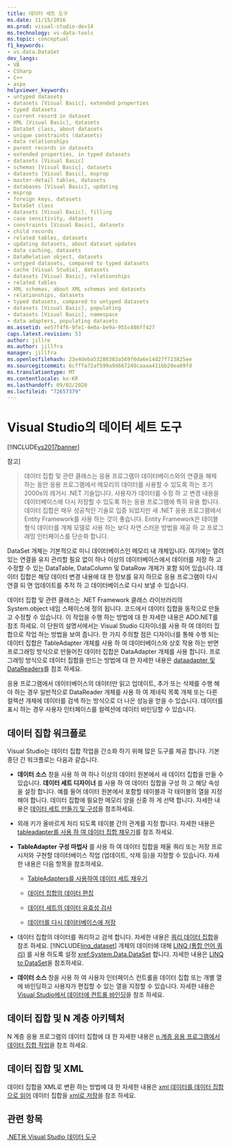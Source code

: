 ```yaml
---
title: 데이터 세트 도구
ms.date: 11/15/2016
ms.prod: visual-studio-dev14
ms.technology: vs-data-tools
ms.topic: conceptual
f1_keywords:
- vs.data.DataSet
dev_langs:
- VB
- CSharp
- C++
- aspx
helpviewer_keywords:
- untyped datasets
- datasets [Visual Basic], extended properties
- typed datasets
- current record in dataset
- XML [Visual Basic], datasets
- DataSet class, about datasets
- unique constraints (datasets)
- data relationships
- parent records in datasets
- extended properties, in typed datasets
- datasets [Visual Basic]
- schemas [Visual Basic], datasets
- datasets [Visual Basic], msprop
- master-detail tables, datasets
- databases [Visual Basic], updating
- msprop
- foreign keys, datasets
- DataSet class
- datasets [Visual Basic], filling
- case sensitivity, datasets
- constraints [Visual Basic], datasets
- child records
- related tables, datasets
- updating datasets, about dataset updates
- data caching, datasets
- DataRelation object, datasets
- untyped datasets, compared to typed datasets
- cache [Visual Studio], datasets
- datasets [Visual Basic], relationships
- related tables
- XML schemas, about XML schemas and datasets
- relationships, datasets
- typed datasets, compared to untyped datasets
- datasets [Visual Basic], populating
- datasets [Visual Basic], namespace
- data adapters, populating datasets
ms.assetid: ee57f4f6-9fe1-4e0a-be9a-955c486ff427
caps.latest.revision: 53
author: jillre
ms.author: jillfra
manager: jillfra
ms.openlocfilehash: 23e4deba53288383a569f6da6e14d27f723825ee
ms.sourcegitcommit: 6cfffa72af599a9d667249caaaa411bb28ea69fd
ms.translationtype: MT
ms.contentlocale: ko-KR
ms.lasthandoff: 09/02/2020
ms.locfileid: "72657379"
---
```

# <a name="dataset-tools-in-visual-studio"></a>Visual Studio의 데이터 세트 도구
[!INCLUDE[vs2017banner](../includes/vs2017banner.md)]

참고]
> 데이터 집합 및 관련 클래스는 응용 프로그램이 데이터베이스와의 연결을 해제 하는 동안 응용 프로그램에서 메모리의 데이터를 사용할 수 있도록 하는 초기 2000s의 레거시 .NET 기술입니다. 사용자가 데이터를 수정 하 고 변경 내용을 데이터베이스에 다시 저장할 수 있도록 하는 응용 프로그램에 특히 유용 합니다. 데이터 집합은 매우 성공적인 기술로 입증 되었지만 새 .NET 응용 프로그램에서 Entity Framework를 사용 하는 것이 좋습니다. Entity Framework은 테이블 형식 데이터를 개체 모델로 사용 하는 보다 자연 스러운 방법을 제공 하 고 프로그래밍 인터페이스를 단순화 합니다.

 DataSet 개체는 기본적으로 미니 데이터베이스인 메모리 내 개체입니다. 여기에는 열려 있는 연결을 유지 관리할 필요 없이 하나 이상의 데이터베이스에서 데이터를 저장 하 고 수정할 수 있는 DataTable, DataColumn 및 DataRow 개체가 포함 되어 있습니다. 데이터 집합은 해당 데이터 변경 내용에 대 한 정보를 유지 하므로 응용 프로그램이 다시 연결 되 면 업데이트를 추적 하 고 데이터베이스로 다시 보낼 수 있습니다.

 데이터 집합 및 관련 클래스는 .NET Framework 클래스 라이브러리의 System.object 네임 스페이스에 정의 됩니다. 코드에서 데이터 집합을 동적으로 만들고 수정할 수 있습니다. 이 작업을 수행 하는 방법에 대 한 자세한 내용은 ADO.NET를 참조 하세요. 이 단원의 설명서에서는 Visual Studio 디자이너를 사용 하 여 데이터 집합으로 작업 하는 방법을 보여 줍니다. 한 가지 주의할 점은 디자이너를 통해 수행 되는 데이터 집합은 TableAdapter 개체를 사용 하 여 데이터베이스와 상호 작용 하는 반면 프로그래밍 방식으로 만들어진 데이터 집합은 DataAdapter 개체를 사용 합니다. 프로그래밍 방식으로 데이터 집합을 만드는 방법에 대 한 자세한 내용은 [dataadapter 및 DataReaders](https://msdn.microsoft.com/library/cc952ca2-ec19-46ab-9189-15174b52cb74)를 참조 하세요.

 응용 프로그램에서 데이터베이스의 데이터만 읽고 업데이트, 추가 또는 삭제를 수행 해야 하는 경우 일반적으로 DataReader 개체를 사용 하 여 제네릭 목록 개체 또는 다른 컬렉션 개체에 데이터를 검색 하는 방식으로 더 나은 성능을 얻을 수 있습니다. 데이터를 표시 하는 경우 사용자 인터페이스를 컬렉션에 데이터 바인딩할 수 있습니다.

## <a name="dataset-workflow"></a>데이터 집합 워크플로
 Visual Studio는 데이터 집합 작업을 간소화 하기 위해 많은 도구를 제공 합니다. 기본 종단 간 워크플로는 다음과 같습니다.

- **데이터 소스** 창을 사용 하 여 하나 이상의 데이터 원본에서 새 데이터 집합을 만들 수 있습니다. **데이터 세트 디자이너** 를 사용 하 여 데이터 집합을 구성 하 고 해당 속성을 설정 합니다. 예를 들어 데이터 원본에서 포함할 테이블과 각 테이블의 열을 지정 해야 합니다. 데이터 집합에 필요한 메모리 양을 신중 하 게 선택 합니다. 자세한 내용은 [데이터 세트 만들기 및 구성](../data-tools/create-and-configure-datasets-in-visual-studio.md)을 참조하세요.

- 외래 키가 올바르게 처리 되도록 테이블 간의 관계를 지정 합니다. 자세한 내용은 [tableadapter를 사용 하 여 데이터 집합 채우기](../data-tools/fill-datasets-by-using-tableadapters.md)를 참조 하세요.

- **TableAdapter 구성 마법사** 를 사용 하 여 데이터 집합을 채울 쿼리 또는 저장 프로시저와 구현할 데이터베이스 작업 (업데이트, 삭제 등)을 지정할 수 있습니다. 자세한 내용은 다음 항목을 참조하세요.

  - [TableAdapters를 사용하여 데이터 세트 채우기](../data-tools/fill-datasets-by-using-tableadapters.md)

  - [데이터 집합의 데이터 편집](../data-tools/edit-data-in-datasets.md)

  - [데이터 세트의 데이터 유효성 검사](../data-tools/validate-data-in-datasets.md)

  - [데이터를 다시 데이터베이스에 저장](../data-tools/save-data-back-to-the-database.md)

- 데이터 집합의 데이터를 쿼리하고 검색 합니다. 자세한 내용은 [쿼리 데이터 집합](../data-tools/query-datasets.md)을 참조 하세요. [!INCLUDE[linq_dataset](../includes/linq-dataset-md.md)] 개체의 데이터에 대해 [LINQ (통합 언어 쿼리)](https://msdn.microsoft.com/library/a73c4aec-5d15-4e98-b962-1274021ea93d) 를 사용 하도록 설정 <xref:System.Data.DataSet> 합니다. 자세한 내용은 [LINQ to DataSet](https://msdn.microsoft.com/library/743e3755-3ecb-45a2-8d9b-9ed41f0dcf17)을 참조하세요.

- **데이터 소스** 창을 사용 하 여 사용자 인터페이스 컨트롤을 데이터 집합 또는 개별 열에 바인딩하고 사용자가 편집할 수 있는 열을 지정할 수 있습니다. 자세한 내용은 [Visual Studio에서 데이터에 컨트롤 바인딩](../data-tools/bind-controls-to-data-in-visual-studio.md)을 참조 하세요.

## <a name="datasets-and-n-tier-architecture"></a>데이터 집합 및 N 계층 아키텍처
 N 계층 응용 프로그램의 데이터 집합에 대 한 자세한 내용은 [n 계층 응용 프로그램에서 데이터 집합 작업](../data-tools/work-with-datasets-in-n-tier-applications.md)을 참조 하세요.

## <a name="datasets-and-xml"></a>데이터 집합 및 XML
 데이터 집합을 XML로 변환 하는 방법에 대 한 자세한 내용은 [xml 데이터를 데이터 집합으로 읽어](../data-tools/read-xml-data-into-a-dataset.md) 데이터 집합을 [xml로 저장](../data-tools/save-a-dataset-as-xml.md)을 참조 하세요.

## <a name="see-also"></a>관련 항목
 [.NET용 Visual Studio 데이터 도구](../data-tools/visual-studio-data-tools-for-dotnet.md)
